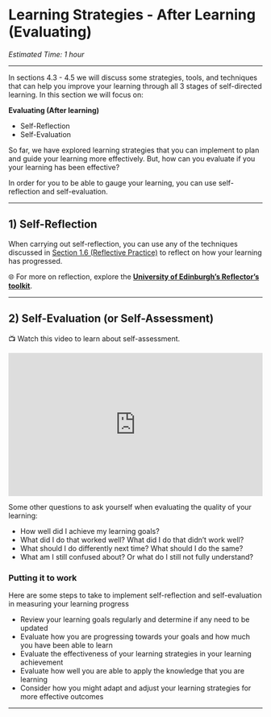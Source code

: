 # Learning Strategies - After Learning (Evaluating)

*Estimated Time: 1 hour*

---

In sections 4.3 - 4.5 we will discuss some strategies, tools, and techniques that can help you improve your learning through all 3 stages of self-directed learning. In this section we will focus on:

**Evaluating (After learning)**

- Self-Reflection
- Self-Evaluation

So far, we have explored learning strategies that you can implement to plan and guide your learning more effectively. But, how can you evaluate if you your learning has been effective? 

In order for you to be able to gauge your learning, you can use self-reflection and self-evaluation.

---

## 1) Self-Reflection

When carrying out self-reflection, you can use any of the techniques discussed in [Section 1.6 (Reflective Practice)](/optimizing-your-learning/how-to-get-anything-you-want-in-life/reflective-practice.md) to reflect on how your learning has progressed.

<aside>

🌐 For more on reflection, explore the [**University of Edinburgh’s Reflector’s toolkit**](https://www.ed.ac.uk/reflection/reflectors-toolkit).

</aside>

---

## 2) Self-Evaluation (or Self-Assessment)

<aside>

📺 Watch this video to learn about self-assessment.

</aside>


<div style="position: relative; padding-bottom: 56.25%; height: 0;"><iframe src="https://www.youtube.com/embed/Qo_5dJ-dlIQ" title="YouTube video player" frameborder="0" allow="accelerometer; autoplay; clipboard-write; encrypted-media; gyroscope; picture-in-picture" allowfullscreen style="position: absolute; top: 0; left: 0; width: 100%; height: 100%;"></iframe></div>


Some other questions to ask yourself when evaluating the quality of your learning:

- How well did I achieve my learning goals?
- What did I do that worked well? What did I do that didn’t work well?
- What should I do differently next time? What should I do the same?
- What am I still confused about? Or what do I still not fully understand?

### Putting it to work

Here are some steps to take to implement self-reflection and self-evaluation in measuring your learning progress

- Review your learning goals regularly and determine if any need to be updated
- Evaluate how you are progressing towards your goals and how much you have been able to learn
- Evaluate the effectiveness of your learning strategies in your learning achievement
- Evaluate how well you are able to apply the knowledge that you are learning
- Consider how you might adapt and adjust your learning strategies for more effective outcomes

---
